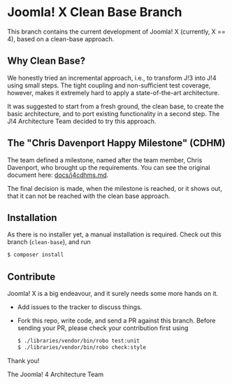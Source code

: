 # Joomla! X Clean Base Branch

This branch contains the current development of Joomla! X (currently, X == 4),
based on a clean-base approach.

## Why Clean Base?

We honestly tried an incremental approach, i.e., to transform J!3 into J!4 using small steps.
The tight coupling and non-sufficient test coverage, however, makes it extremely hard to apply a state-of-the-art architecture.

It was suggested to start from a fresh ground, the clean base, to create the basic architecture,
and to port existing functionality in a second step.
The J!4 Architecture Team decided to try this approach.

## The "Chris Davenport Happy Milestone" (CDHM)

The team defined a milestone, named after the team member, Chris Davenport, who brought up the requirements.
You can see the original document here: [docs/j4cdhms.md](docs/j4cdhms.md).

The final decision is made, when the milestone is reached, or it shows out, that it can not be reached with the clean base approach.

## Installation

As there is no installer yet, a manual installation is required.
Check out this branch (`clean-base`), and run

```bash
$ composer install
```

## Contribute

Joomla! X is a big endeavour, and it surely needs some more hands on it.

  - Add issues to the tracker to discuss things.
  - Fork this repo, write code, and send a PR against this branch.
    Before sending your PR, please check your contribution first using
    
    ```bash
    $ ./libraries/vendor/bin/robo test:unit
    $ ./libraries/vendor/bin/robo check:style
    ```
    
Thank you!

The Joomla! 4 Architecture Team
